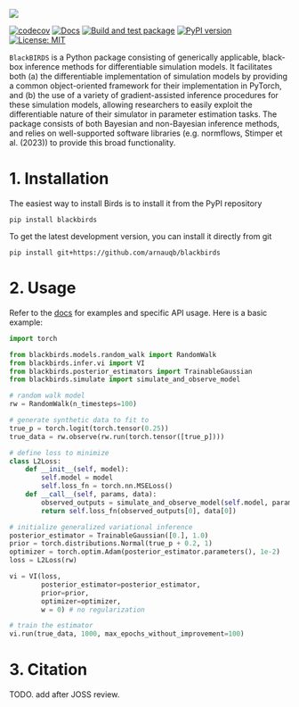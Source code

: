 ![](docs/_static/banner.png)

[![codecov](https://codecov.io/gh/arnauqb/blackbirds/branch/main/graph/badge.svg?token=HvwGGjA7qr)](https://codecov.io/gh/arnauqb/blackbirds)
[![Docs](https://github.com/arnauqb/blackbirds/actions/workflows/docs.yml/badge.svg)](https://arnau.ai/blackbirds)
[![Build and test package](https://github.com/arnauqb/birds/actions/workflows/ci.yml/badge.svg)](https://github.com/arnauqb/birds/actions/workflows/ci.yml)
[![PyPI version](https://badge.fury.io/py/blackbirds.svg)](https://badge.fury.io/py/blackbirds)
[![License: MIT](https://img.shields.io/badge/License-MIT-yellow.svg)](https://opensource.org/licenses/MIT)


`BlackBIRDS` is a Python package consisting of generically applicable, black-box inference methods for differentiable simulation models. It facilitates both (a) the differentiable implementation of simulation models by providing a common object-oriented framework for their implementation in PyTorch, and (b) the use of a variety of gradient-assisted inference procedures for these simulation models, allowing researchers to easily exploit the differentiable nature of their simulator in parameter estimation tasks. The package consists of both Bayesian and non-Bayesian inference methods, and relies on well-supported software libraries (e.g. normflows, Stimper et al. (2023)) to provide this broad functionality.


# 1. Installation

The easiest way to install Birds is to install it from the PyPI repository

```
pip install blackbirds
```

To get the latest development version, you can install it directly from git

```
pip install git+https://github.com/arnauqb/blackbirds
```

# 2. Usage

Refer to the [docs](https://arnau.ai/blackbirds) for examples and specific API usage. Here is a basic example:

```python
import torch

from blackbirds.models.random_walk import RandomWalk
from blackbirds.infer.vi import VI
from blackbirds.posterior_estimators import TrainableGaussian
from blackbirds.simulate import simulate_and_observe_model

# random walk model
rw = RandomWalk(n_timesteps=100)

# generate synthetic data to fit to
true_p = torch.logit(torch.tensor(0.25))
true_data = rw.observe(rw.run(torch.tensor([true_p])))

# define loss to minimize
class L2Loss:
    def __init__(self, model):
        self.model = model
        self.loss_fn = torch.nn.MSELoss()
    def __call__(self, params, data):
        observed_outputs = simulate_and_observe_model(self.model, params)
        return self.loss_fn(observed_outputs[0], data[0])

# initialize generalized variational inference
posterior_estimator = TrainableGaussian([0.], 1.0)
prior = torch.distributions.Normal(true_p + 0.2, 1)
optimizer = torch.optim.Adam(posterior_estimator.parameters(), 1e-2)
loss = L2Loss(rw)

vi = VI(loss,
        posterior_estimator=posterior_estimator,
        prior=prior,
        optimizer=optimizer,
        w = 0) # no regularization

# train the estimator
vi.run(true_data, 1000, max_epochs_without_improvement=100)

```


# 3. Citation

TODO. add after JOSS review.

